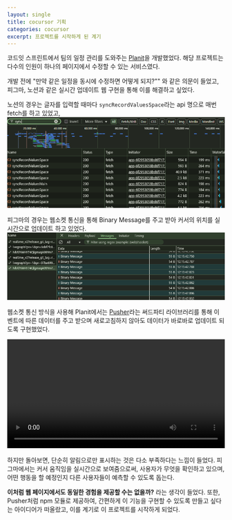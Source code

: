 ```yaml
---
layout: single
title: cocursor 기획
categories: cocursor
excerpt: 프로젝트를 시작하게 된 계기
---
```


코드잇 스프린트에서 팀의 일정 관리를 도와주는 [Planit](https://planit-xi.vercel.app/)을 개발했었다.
해당 프로젝트는 다수의 인원이 하나의 페이지에서 수정할 수 있는 서비스였다.

개발 전에 "만약 같은 일정을 동시에 수정하면 어떻게 되지?"" 와 같은 의문이 들었고,
피그마, 노션과 같은 실시간 업데이트 웹 구현을 통해 이를 해결하고 싶었다.

노션의 경우는 글자를 입력할 때마다 `syncRecordValuesSpace`라는 api 명으로 매번 fetch를 하고 있었고,
![alt text](/images/2025-02-01-cocursor-plan/image.png)

피그마의 경우는 웹소켓 통신을 통해 Binary Message를 주고 받아 커서의 위치를 실시간으로 업데이트 하고 있었다.
![alt text](/images/2025-02-01-cocursor-plan/image2.png)

웹소켓 통신 방식을 사용해 Planit에서는 [Pusher](https://pusher.com/)라는 써드파티 라이브러리를 통해 이벤트에 따른 데이터를 주고 받으며 새로고침하지 않아도 데이터가 바로바로 업데이트 되도록 구현했었다.

<video controls style="width: 100%; max-width: 800px;">
  <source src="/images/2025-02-01-cocursor-plan/video.mp4" type="video/mp4">
  Your browser does not support the video tag.
</video>

하지만 돌아보면, 단순히 알림으로만 표시하는 것은 다소 부족하다는 느낌이 들었다.
피그마에서는 커서 움직임을 실시간으로 보여줌으로써, 사용자가 무엇을 확인하고 있으며, 어떤 행동을 할 예정인지 다른 사용자들이 예측할 수 있도록 돕는다.

**이처럼 웹 페이지에서도 동일한 경험을 제공할 수는 없을까?** 라는 생각이 들었다.
또한, Pusher처럼 npm 모듈로 제공하여, 간편하게 이 기능을 구현할 수 있도록 만들고 싶다는 아이디어가 떠올랐고, 이를 계기로 이 프로젝트를 시작하게 되었다.
